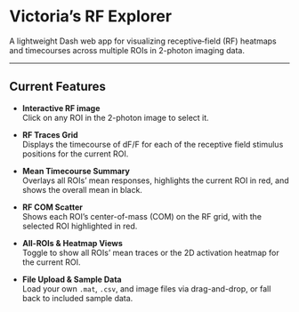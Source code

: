 # Victoria’s RF Explorer

A lightweight Dash web app for visualizing receptive‐field (RF) heatmaps and timecourses across multiple ROIs in 2-photon imaging data.

---

## Current Features

- **Interactive RF image**  
  Click on any ROI in the 2-photon image to select it.

- **RF Traces Grid**  
  Displays the timecourse of dF/F for each of the receptive field stimulus positions for the current ROI.

- **Mean Timecourse Summary**  
  Overlays all ROIs’ mean responses, highlights the current ROI in red, and shows the overall mean in black.

- **RF COM Scatter**  
  Shows each ROI’s center-of-mass (COM) on the RF grid, with the selected ROI highlighted in red.

- **All-ROIs & Heatmap Views**  
  Toggle to show all ROIs’ mean traces or the 2D activation heatmap for the current ROI.

- **File Upload & Sample Data**  
  Load your own `.mat`, `.csv`, and image files via drag-and-drop, or fall back to included sample data.
